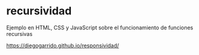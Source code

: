 # recursividad
Ejemplo en HTML, CSS y JavaScript sobre el funcionamiento de funciones recursivas

https://diegogarrido.github.io/responsividad/
